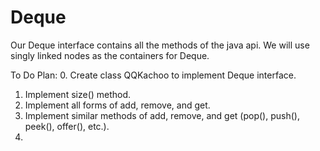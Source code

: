 # Deque

Our Deque interface contains all the methods of the java api. We will use singly linked nodes as the containers for Deque.

To Do Plan:
0. Create class QQKachoo to implement Deque interface.
1. Implement size() method.
2. Implement all forms of add, remove, and get.
3. Implement similar methods of add, remove, and get (pop(), push(), peek(), offer(), etc.).
4. 
